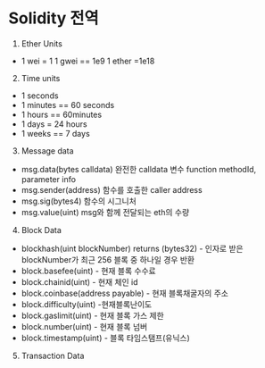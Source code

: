  # Solidity 전역 

 1. Ether Units
- 1 wei = 1
1 gwei == 1e9
1 ether =1e18

 2. Time units

- 1 seconds
- 1 minutes == 60 seconds
- 1 hours == 60minutes
- 1 days = 24 hours
- 1 weeks == 7 days

 3. Message data

- msg.data(bytes calldata)
    완전한 calldata 변수
    function methodId, parameter info
- msg.sender(address)
    함수를 호출한 caller address
- msg.sig(bytes4)
    함수의 시그니처
- msg.value(uint)
    msg와 함께 전달되는 eth의 수량

 4. Block Data

 - blockhash(uint blockNumber) returns (bytes32) - 인자로 받은 blockNumber가 최근 256 블록 중 하나일 경우 반환
 - block.basefee(uint) - 현재 블록 수수료
 - block.chainid(uint) - 현재 체인 id
 - block.coinbase(address payable) - 현재 블록채굴자의 주소
 - block.difficulty(uint) -현재블록난이도
 - block.gaslimit(uint) - 현재 블록 가스 제한
 - block.number(uint) - 현재 블록 넘버
 - block.timestamp(uint) - 블록 타임스탬프(유닉스)

 5. Transaction Data